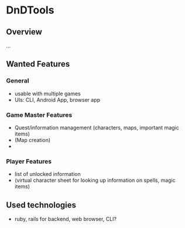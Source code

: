 # DnDTools

## Overview

...

## Wanted Features

### General
- usable with multiple games
- UIs: CLI, Android App, browser app

### Game Master Features
- Quest/information management (characters, maps, important magic items)
- (Map creation)
-

### Player Features
- list of unlocked information
- (virtual character sheet for looking up information on spells, magic items)

## Used technologies
- ruby, rails for backend, web browser, CLI?


